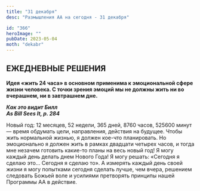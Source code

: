 ```yaml
---
title: "31 декабря"
desc: "Размышления АА на сегодня - 31 декабря"

id: "366"
heroImage: ""
pubDate: 2023-05-04
moth: "dekabr"
---
```


## ЕЖЕДНЕВНЫЕ РЕШЕНИЯ

**Идея «жить 24 часа» в основном применима к эмоциональной сфере жизни
человека. С точки зрения эмоций мы не должны жить ни во вчерашнем, ни в
завтрашнем дне.**

**_Как это видит Билл  
As Bill Sees It, p. 284_**

Новый год: 12 месяцев, 52 недели, 365 дней, 8760 часов, 525600 минут — время
обдумать цели, направления, действия на будущее. Чтобы жить нормальной жизнью,
я должен кое-что планировать. Но эмоционально я должен жить в рамках двадцати
четырех часов, и тогда мне незачем готовить какие-то планы на весь новый год!
Я могу каждый день делать днем Нового Года! Я могу решать: «Сегодня я сделаю
это… Сегодня я сделаю то». А измерять каждый день своей жизни я могу попытками
сегодня сделать лучше, чем вчера, решением следовать Божьей воле и усилиями
претворять принципы нашей Программы АА в действие.
